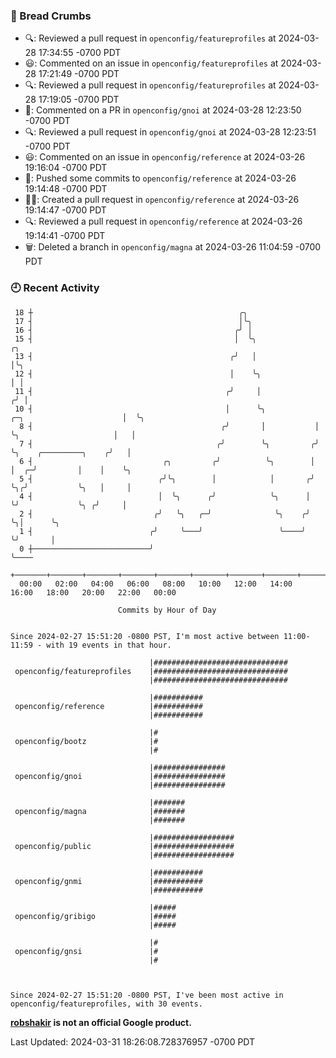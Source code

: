### 🍞 Bread Crumbs

 * 🔍: Reviewed a pull request in  `openconfig/featureprofiles` at 2024-03-28 17:34:55 -0700 PDT
 * 😃: Commented on an issue in `openconfig/featureprofiles` at 2024-03-28 17:21:49 -0700 PDT
 * 🔍: Reviewed a pull request in  `openconfig/featureprofiles` at 2024-03-28 17:19:05 -0700 PDT
 * 💬: Commented on a PR in  `openconfig/gnoi` at 2024-03-28 12:23:50 -0700 PDT
 * 🔍: Reviewed a pull request in  `openconfig/gnoi` at 2024-03-28 12:23:51 -0700 PDT
 * 😃: Commented on an issue in `openconfig/reference` at 2024-03-26 19:16:04 -0700 PDT
 * 🚢: Pushed some commits to `openconfig/reference` at 2024-03-26 19:14:48 -0700 PDT
 * ✍🏼: Created a pull request in `openconfig/reference` at 2024-03-26 19:14:47 -0700 PDT
 * 🔍: Reviewed a pull request in  `openconfig/reference` at 2024-03-26 19:14:41 -0700 PDT
 * 🗑: Deleted a branch in `openconfig/magna` at 2024-03-26 11:04:59 -0700 PDT

### 🕘 Recent Activity
```
 18 ┼                                              ╭╮
 17 ┤                                              │╰╮
 16 ┤                                             ╭╯ │
 15 ┤                                             │  ╰╮                                       ╭╮
 13 ┤                                            ╭╯   │                                       │╰╮
 12 ┤                                            │    ╰╮                                      │ │
 11 ┤                                           ╭╯     │                                     ╭╯ │
 10 ┤                                           │      ╰╮           ╭─╮                      │  ╰╮
  8 ┤                                          ╭╯       │           │ ╰╮                     │   │
  7 ┤                                         ╭╯        ╰╮         ╭╯  ╰╮    ╭─────────╮    ╭╯   │
  6 ┤                             ╭╮         ╭╯          ╰╮        │    │  ╭─╯         │    │    ╰╮
  5 ┤                            ╭╯╰╮        │            │       ╭╯    ╰╮╭╯           ╰╮   │     │
  4 ┤                            │  ╰╮      ╭╯            ╰╮      │      ╰╯             ╰╮ ╭╯     │
  2 ┤                           ╭╯   ╰╮   ╭─╯              ╰╮    ╭╯                      ╰╮│      ╰╮
  1 ┤                          ╭╯     ╰───╯                 ╰────╯                        ╰╯       │
  0 ┼──────────────────────────╯                                                                   ╰────
    +───────+───────+───────+───────+───────+───────+───────+───────+───────+───────+───────+───────+────
  00:00   02:00   04:00   06:00   08:00   10:00   12:00   14:00   16:00   18:00   20:00   22:00   00:00   

						Commits by Hour of Day


Since 2024-02-27 15:51:20 -0800 PST, I'm most active between 11:00-11:59 - with 19 events in that hour.

```



```
                               |##############################
 openconfig/featureprofiles    |##############################
                               |##############################

                               |###########
 openconfig/reference          |###########
                               |###########

                               |#
 openconfig/bootz              |#
                               |#

                               |################
 openconfig/gnoi               |################
                               |################

                               |#######
 openconfig/magna              |#######
                               |#######

                               |##################
 openconfig/public             |##################
                               |##################

                               |###########
 openconfig/gnmi               |###########
                               |###########

                               |#####
 openconfig/gribigo            |#####
                               |#####

                               |#
 openconfig/gnsi               |#
                               |#



Since 2024-02-27 15:51:20 -0800 PST, I've been most active in openconfig/featureprofiles, with 30 events.

```
**[robshakir](mailto:robjs@google.com) is not an official Google product.**  


Last Updated: 2024-03-31 18:26:08.728376957 -0700 PDT

